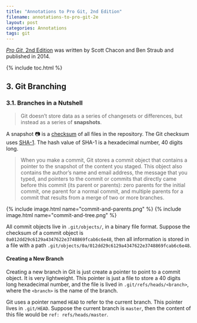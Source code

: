 ```yaml
---
title: "Annotations to Pro Git, 2nd Edition"
filename: annotations-to-pro-git-2e
layout: post
categories: Annotations
tags: git 
---
```


[*Pro Git*, 2nd Edition](https://git-scm.com/book/en/v2) was written by Scott Chacon and Ben Straub and published in 2014.

{% include toc.html %}

## 3. Git Branching

### 3.1. Branches in a Nutshell

> Git doesn’t store data as a series of changesets or differences, but instead as a series of **snapshots**.

A snapshot :camera: is a [checksum](https://en.wikipedia.org/wiki/Checksum) of all files in the repository. The Git checksum uses [SHA-1](https://en.wikipedia.org/wiki/SHA-1). The hash value of SHA-1 is a hexadecimal number, 40 digits long.

> When you make a commit, Git stores a commit object that contains a pointer to the snapshot of the content you staged. This object also contains the author’s name and email address, the message that you typed, and pointers to the commit or commits that directly came before this commit (its parent or parents): zero parents for the initial commit, one parent for a normal commit, and multiple parents for a commit that results from a merge of two or more branches.

{% include image.html name="commit-and-parents.png" %}
{% include image.html name="commit-and-tree.png" %}

All commit objects live in `.git/objects/`, in a binary file format. Suppose the checksum of a commit object is `0a012dd29c6129a4347622e3748869fcab6c6e48`, then all information is stored in a file with a path `.git/objects/0a/012dd29c6129a4347622e3748869fcab6c6e48`.

#### Creating a New Branch

Creating a new branch in Git is just create a pointer to point to a commit object. It is very lightweight. This pointer is just a file to store a 40 digits long hexadecimal number, and the file is lived in `.git/refs/heads/<branch>`, where the `<branch>` is the name of the branch.

Git uses a pointer named `HEAD` to refer to the current branch. This pointer lives in `.git/HEAD`. Suppose the current branch is `master`, then the content of this file would be `ref: refs/heads/master`.
